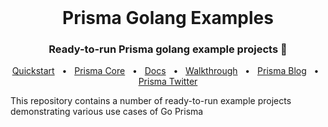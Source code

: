 <br />

<div align="center">
  <h1>Prisma Golang Examples</h1>
  <p><h3 align="center">Ready-to-run Prisma golang example projects 🚀</h3></p>
 <a href="https://goprisma.org/docs/getting-started/quickstart">Quickstart</a>
    <span>&nbsp;&nbsp;•&nbsp;&nbsp;</span>
    <a href="https://www.prisma.io/">Prisma Core</a>
    <span>&nbsp;&nbsp;•&nbsp;&nbsp;</span>
    <a href="https://goprisma.org/docs">Docs</a>
    <span>&nbsp;&nbsp;•&nbsp;&nbsp;</span>
    <a href="https://goprisma.org/docs/walkthrough">Walkthrough</a>
    <span>&nbsp;&nbsp;•&nbsp;&nbsp;</span>
    <a href="https://www.prisma.io/blog">Prisma Blog</a>
    <span>&nbsp;&nbsp;•&nbsp;&nbsp;</span>
    <a href="https://twitter.com/prisma">Prisma Twitter</a>
</div>

This repository contains a number of ready-to-run example projects demonstrating various use cases of Go Prisma
